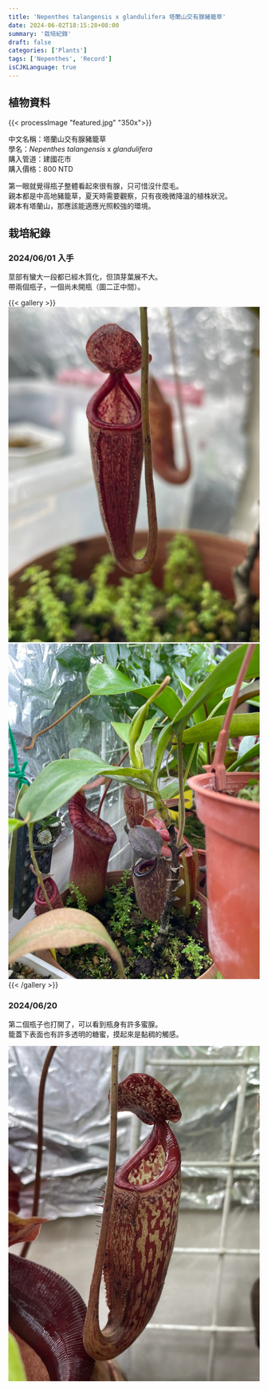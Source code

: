 ```yaml
---
title: 'Nepenthes talangensis x glandulifera 塔蘭山交有腺豬籠草'
date: 2024-06-02T18:15:28+08:00
summary: '栽培紀錄'
draft: false
categories: ['Plants']
tags: ['Nepenthes', 'Record']
isCJKLanguage: true
---
```


## 植物資料

{{< processImage "featured.jpg" "350x">}}

中文名稱：塔蘭山交有腺豬籠草  
學名：*Nepenthes talangensis* x *glandulifera*  
購入管道：建國花市  
購入價格：800 NTD  

第一眼就覺得瓶子整體看起來很有腺，只可惜沒什麼毛。  
親本都是中高地豬籠草，夏天時需要觀察，只有夜晚微降溫的植株狀況。  
親本有塔蘭山，那應該能適應光照較強的環境。  

## 栽培紀錄

### 2024/06/01 入手

莖部有蠻大一段都已經木質化，但頂芽葉展不大。  
帶兩個瓶子，一個尚未開瓶（圖二正中間）。  

{{< gallery >}}
  <img src="./images/2024-06-01(1).jpg" class="grid-w50">
  <img src="./images/2024-06-01(2).jpg" class="grid-w50">
{{< /gallery >}}

### 2024/06/20

第二個瓶子也打開了，可以看到瓶身有許多蜜腺。  
籠蓋下表面也有許多透明的糖蜜，摸起來是黏稠的觸感。  

![2024-06-20](./images/2024-06-20.jpg)
